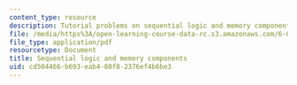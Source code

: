 ```yaml
---
content_type: resource
description: Tutorial problems on sequential logic and memory components.
file: /media/https%3A/open-learning-course-data-rc.s3.amazonaws.com/6-004-computation-structures-spring-2009/cd504466b693eab480f82376ef4b6be3_MIT6004s09tutor06.pdf
file_type: application/pdf
resourcetype: Document
title: Sequential logic and memory components
uid: cd504466-b693-eab4-80f8-2376ef4b6be3
---
```

